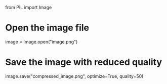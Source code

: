 from PIL import Image

# Open the image file
image = Image.open("image.png")

# Save the image with reduced quality
image.save("compressed_image.png", optimize=True, quality=50)
